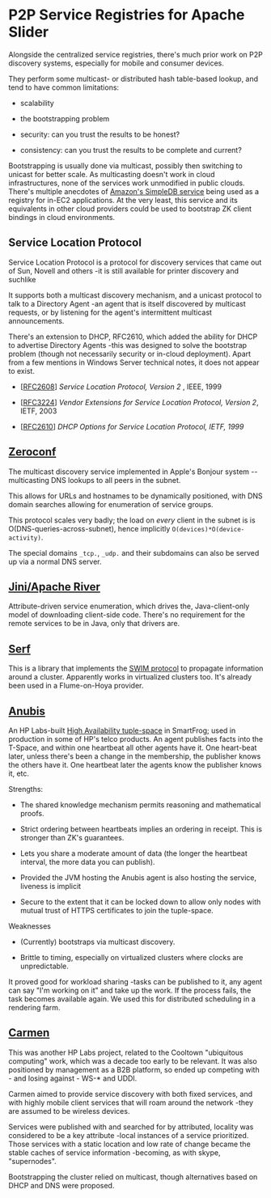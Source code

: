 <!---
   Licensed to the Apache Software Foundation (ASF) under one or more
   contributor license agreements.  See the NOTICE file distributed with
   this work for additional information regarding copyright ownership.
   The ASF licenses this file to You under the Apache License, Version 2.0
   (the "License"); you may not use this file except in compliance with
   the License.  You may obtain a copy of the License at

       http://www.apache.org/licenses/LICENSE-2.0

   Unless required by applicable law or agreed to in writing, software
   distributed under the License is distributed on an "AS IS" BASIS,
   WITHOUT WARRANTIES OR CONDITIONS OF ANY KIND, either express or implied.
   See the License for the specific language governing permissions and
   limitations under the License.
-->
  
# P2P Service Registries for Apache Slider

Alongside the centralized service registries, there's much prior work on
P2P discovery systems, especially for mobile and consumer devices.

They perform some multicast- or distributed hash table-based lookup,
and tend to have common limitations:

* scalability

* the bootstrapping problem

* security: can you trust the results to be honest?

* consistency: can you trust the results to be complete and current?

Bootstrapping is usually done via multicast, possibly then switching
to unicast for better scale. As multicasting doesn't work in cloud
infrastructures, none of the services work unmodified  in public
clouds. There's multiple anecdotes of
[Amazon's SimpleDB service](http://aws.amazon.com/simpledb/) being used as a
registry for in-EC2 applications. At the very least, this service and its
equivalents in other cloud providers could be used to bootstrap ZK client
bindings in cloud environments. 

## Service Location Protocol 

Service Location Protocol is a protocol for discovery services that came out
of Sun, Novell and others -it is still available for printer discovery and
suchlike

It supports both a multicast discovery mechanism, and a unicast protocol
to talk to a Directory Agent -an agent that is itself discovered by multicast
requests, or by listening for the agent's intermittent multicast announcements.

There's an extension to DHCP, RFC2610, which added the ability for DHCP to
advertise Directory Agents -this was designed to solve the bootstrap problem
(though not necessarily security or in-cloud deployment). Apart from a few
mentions in Windows Server technical notes, it does not appear to exist.

* [[RFC2608](http://www.ietf.org/rfc/rfc2608.txt)] *Service Location Protocol, Version 2* , IEEE, 1999

* [[RFC3224](http://www.ietf.org/rfc/rfc3224.txt)] *Vendor Extensions for Service Location Protocol, Version 2*, IETF, 2003

* [[RFC2610](http://www.ietf.org/rfc/rfc2610.txt)] *DHCP Options for Service Location Protocol, IETF, 1999*

## [Zeroconf](http://www.zeroconf.org/)

The multicast discovery service implemented in Apple's Bonjour system
--multicasting DNS lookups to all peers in the subnet.

This allows for URLs and hostnames to be dynamically positioned, with
DNS domain searches allowing for enumeration of service groups. 

This protocol scales very badly; the load on *every* client in the
subnet is is O(DNS-queries-across-subnet), hence implicitly `O(devices)*O(device-activity)`. 

The special domains `_tcp.`, `_udp.`  and their subdomains can also be
served up via a normal DNS server.

##  [Jini/Apache River](http://river.apache.org/doc/specs/html/lookup-spec.html)

Attribute-driven service enumeration, which drives the, Java-client-only
model of downloading client-side code. There's no requirement for the remote
services to be in Java, only that drivers are.

## [Serf](http://www.serfdom.io/)  

This is a library that implements the [SWIM protocol](http://www.cs.cornell.edu/~asdas/research/dsn02-swim.pdf) to propagate information around a cluster. Apparently works in virtualized clusters too. It's already been used in a Flume-on-Hoya provider.

## [Anubis](http://sourceforge.net/p/smartfrog/svn/HEAD/tree/trunk/core/components/anubis/)

An HP Labs-built [High Availability tuple-space](http://sourceforge.net/p/smartfrog/svn/HEAD/tree/trunk/core/components/anubis/doc/HPL-2005-72.pdf?format=raw) in SmartFrog; used in production in some of HP's telco products. An agent publishes facts into the T-Space, and within one heartbeat all other agents have it. One heart-beat later, unless there's been a change in the membership, the publisher knows the others have it. One heartbeat later the agents know the publisher knows it, etc.

Strengths: 

* The shared knowledge mechanism permits reasoning and mathematical proofs.

* Strict ordering between heartbeats implies an ordering in receipt.
This is stronger than ZK's guarantees.

* Lets you share a moderate amount of data (the longer the heartbeat
interval, the more data you can publish).

* Provided the JVM hosting the Anubis agent is also hosting the service,
liveness is implicit

* Secure to the extent that it can be locked down to allow only nodes with
mutual trust of HTTPS certificates to join the tuple-space.

Weaknesses

* (Currently) bootstraps via multicast discovery.

* Brittle to timing, especially on virtualized clusters where clocks are unpredictable.

It proved good for workload sharing -tasks can be published to it, any
agent can say "I'm working on it" and take up the work. If the process
fails, the task becomes available again. We used this for distributed scheduling in a rendering farm.

## [Carmen](http://www.hpl.hp.com/techreports/2002/HPL-2002-257)

This was another HP Labs project, related to the Cooltown "ubiquitous
computing" work, which was a decade too early to be relevant. It was
also positioned by management as a B2B platform, so ended up competing
with - and losing against - WS-* and UDDI. 

Carmen aimed to provide service discovery with both fixed services, and
with highly mobile client services that will roam around the network -they
are assumed to be wireless devices.

Services were published with and searched for by attributed, locality
was considered to be a key attribute -local instances of a service
prioritized. Those services with a static location and low rate of
change became the stable caches of service information -becoming,
as with skype, "supernodes". 

Bootstrapping the cluster relied on multicast, though alternatives
based on DHCP and DNS were proposed.

